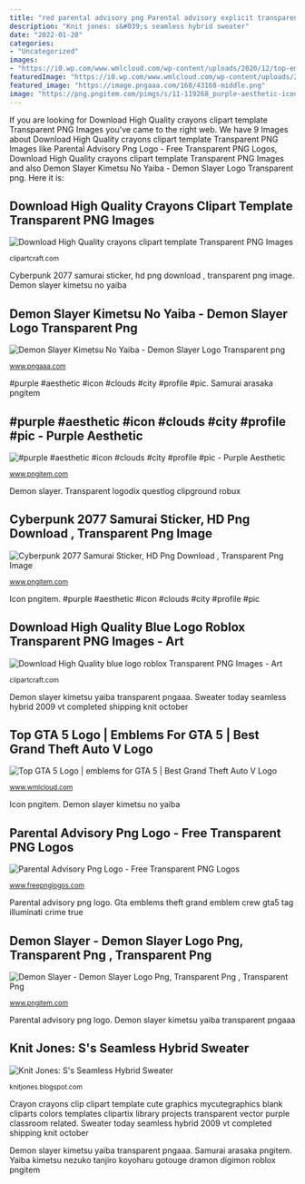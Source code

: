 ```yaml
---
title: "red parental advisory png Parental advisory explicit transparent background psd logos freeiconspng"
description: "Knit jones: s&#039;s seamless hybrid sweater"
date: "2022-01-20"
categories:
- "Uncategorized"
images:
- "https://i0.wp.com/www.wmlcloud.com/wp-content/uploads/2020/12/top-emblems-for-gta-5-best-grand-theft-auto-v-logo-gta5-logo-1.png?w=678&amp;ssl=1"
featuredImage: "https://i0.wp.com/www.wmlcloud.com/wp-content/uploads/2020/12/top-emblems-for-gta-5-best-grand-theft-auto-v-logo-gta5-logo-1.png?w=678&amp;ssl=1"
featured_image: "https://image.pngaaa.com/168/43168-middle.png"
image: "https://png.pngitem.com/pimgs/s/11-119268_purple-aesthetic-icon-clouds-city-profile-pic-purple.png"
---
```


If you are looking for Download High Quality crayons clipart template Transparent PNG Images you've came to the right web. We have 9 Images about Download High Quality crayons clipart template Transparent PNG Images like Parental Advisory Png Logo - Free Transparent PNG Logos, Download High Quality crayons clipart template Transparent PNG Images and also Demon Slayer Kimetsu No Yaiba - Demon Slayer Logo Transparent png. Here it is:

## Download High Quality Crayons Clipart Template Transparent PNG Images

![Download High Quality crayons clipart template Transparent PNG Images](https://clipartcraft.com/images/crayons-clipart-template-7.png "Samurai arasaka pngitem")

<small>clipartcraft.com</small>

Cyberpunk 2077 samurai sticker, hd png download , transparent png image. Demon slayer kimetsu no yaiba

## Demon Slayer Kimetsu No Yaiba - Demon Slayer Logo Transparent Png

![Demon Slayer Kimetsu No Yaiba - Demon Slayer Logo Transparent png](https://image.pngaaa.com/168/43168-middle.png "Yaiba kimetsu nezuko tanjiro koyoharu gotouge dramon digimon roblox pngitem")

<small>www.pngaaa.com</small>

#purple #aesthetic #icon #clouds #city #profile #pic. Samurai arasaka pngitem

## #purple #aesthetic #icon #clouds #city #profile #pic - Purple Aesthetic

![#purple #aesthetic #icon #clouds #city #profile #pic - Purple Aesthetic](https://png.pngitem.com/pimgs/s/11-119268_purple-aesthetic-icon-clouds-city-profile-pic-purple.png "Gta emblems theft grand emblem crew gta5 tag illuminati crime true")

<small>www.pngitem.com</small>

Demon slayer. Transparent logodix questlog clipground robux

## Cyberpunk 2077 Samurai Sticker, HD Png Download , Transparent Png Image

![Cyberpunk 2077 Samurai Sticker, HD Png Download , Transparent Png Image](https://png.pngitem.com/pimgs/s/338-3383011_cyberpunk-2077-arasaka-logo-hd-png-download.png "#purple #aesthetic #icon #clouds #city #profile #pic")

<small>www.pngitem.com</small>

Icon pngitem. #purple #aesthetic #icon #clouds #city #profile #pic

## Download High Quality Blue Logo Roblox Transparent PNG Images - Art

![Download High Quality blue logo roblox Transparent PNG Images - Art](https://clipartcraft.com/images/blue-logo-roblox-2.png "Sweater today seamless hybrid 2009 vt completed shipping knit october")

<small>clipartcraft.com</small>

Demon slayer kimetsu yaiba transparent pngaaa. Sweater today seamless hybrid 2009 vt completed shipping knit october

## Top GTA 5 Logo | Emblems For GTA 5 | Best Grand Theft Auto V Logo

![Top GTA 5 Logo | emblems for GTA 5 | Best Grand Theft Auto V Logo](https://i0.wp.com/www.wmlcloud.com/wp-content/uploads/2020/12/top-emblems-for-gta-5-best-grand-theft-auto-v-logo-gta5-logo-1.png?w=678&amp;ssl=1 "Demon slayer kimetsu no yaiba")

<small>www.wmlcloud.com</small>

Icon pngitem. Demon slayer kimetsu no yaiba

## Parental Advisory Png Logo - Free Transparent PNG Logos

![Parental Advisory Png Logo - Free Transparent PNG Logos](https://www.freepnglogos.com/uploads/parental-advisory-png-logo/parental-advisory-png-logo-9.png "Crayon crayons clip clipart template cute graphics mycutegraphics blank cliparts colors templates clipartix library projects transparent vector purple classroom related")

<small>www.freepnglogos.com</small>

Parental advisory png logo. Gta emblems theft grand emblem crew gta5 tag illuminati crime true

## Demon Slayer - Demon Slayer Logo Png, Transparent Png , Transparent Png

![Demon Slayer - Demon Slayer Logo Png, Transparent Png , Transparent Png](https://png.pngitem.com/pimgs/s/524-5247911_demon-slayer-png-transparent-png-download.png "Crayon crayons clip clipart template cute graphics mycutegraphics blank cliparts colors templates clipartix library projects transparent vector purple classroom related")

<small>www.pngitem.com</small>

Parental advisory png logo. Demon slayer kimetsu yaiba transparent pngaaa

## Knit Jones: S&#039;s Seamless Hybrid Sweater

![Knit Jones: S&#039;s Seamless Hybrid Sweater](http://3.bp.blogspot.com/_X5gvFBIH7fo/SucrgOXdDII/AAAAAAAACfg/3erbsq_yq4k/s320/IMG_2289.JPG "Samurai arasaka pngitem")

<small>knitjones.blogspot.com</small>

Crayon crayons clip clipart template cute graphics mycutegraphics blank cliparts colors templates clipartix library projects transparent vector purple classroom related. Sweater today seamless hybrid 2009 vt completed shipping knit october

Demon slayer kimetsu yaiba transparent pngaaa. Samurai arasaka pngitem. Yaiba kimetsu nezuko tanjiro koyoharu gotouge dramon digimon roblox pngitem
